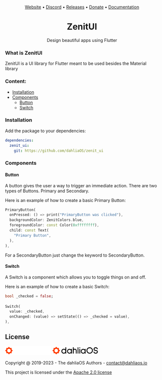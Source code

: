 <p align="center">
<a href="https://dahliaos.io">Website</a> •
<a href="https://dahliaos.io/discord">Discord</a> •
<a href="https://dahliaos.io/download">Releases</a> •
<a href="https://dahliaos.io/donate">Donate</a> •
<a href="https://docs.dahliaos.io">Documentation</a>


<div>
  <h1 align="center">ZenitUI</h1>
  <p align="center">
  Design beautiful apps using Flutter
  </p>
</div>

### What is ZenitUI

ZenitUI is a UI library for Flutter meant to be used besides the Material library

### Content:
- [Installation](#installation)
- [Components](#components)
    - [Button](#button)
    - [Switch](#switch)

### Installation
Add the package to your dependencies:
```yaml
dependencies:
  zenit_ui: 
    git: https://github.com/dahliaOS/zenit_ui
```
### Components
#### Button
A button gives the user a way to trigger an immediate action.
There are two types of Buttons. Primary and Secondary.

Here is an example of how to create a basic Primary Button:
```dart
PrimaryButton(
  onPressed: () => print("PrimaryButton was clicked"),
  backgroundColor: ZenitColors.blue,
  foregroundColor: const Color(0xffffffff),
  child: const Text(
    "Primary Button",
  ),
),
```
For a SecondaryButton just change the keyword to SecondaryButton.

#### Switch
A Switch is a component which allows you to toggle things on and off.

Here is an example of how to create a basic Switch:
```dart
bool _checked = false;

Switch(
  value: _checked,
  onChanged: (value) => setState(() => _checked = value),
),
```

## License

<p align="left">
  <img width="30%" src="https://github.com/dahliaOS/brand/blob/main/dahliaOS/logotype/svg/logotype-dark.svg#gh-dark-mode-only"/>
  <img width="30%" src="https://github.com/dahliaOS/brand/blob/main/dahliaOS/logotype/svg/logotype-light.svg#gh-light-mode-only"/>
</p>

Copyright @ 2019-2023 - The dahliaOS Authors - contact@dahliaos.io

This project is licensed under the [Apache 2.0 license](/LICENSE)

